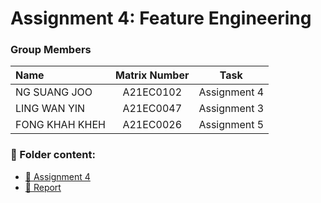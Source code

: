 # Assignment 4: Feature Engineering
### Group Members

| Name                                     | Matrix Number | Task |
| :---------------------------------------- | :-------------: | ------------- |
|NG SUANG JOO        | A21EC0102     | Assignment 4  |
|LING WAN YIN         | A21EC0047     | Assignment 3  |
|FONG KHAH KHEH         | A21EC0026   | Assignment 5    |


### 📂 Folder content:
* [📖 Assignment 4](feature_eng.ipynb)
* [📖 Report](report.md)
